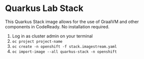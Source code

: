 # Quarkus Lab Stack

This Quarkus Stack image allows for the use of GraalVM and other components in CodeReady. No installation required.

1. Log in as cluster admin on your terminal
2. `oc project project-name`
3. `oc create -n openshift -f stack.imagestream.yaml`
4. `oc import-image --all quarkus-stack -n openshift`